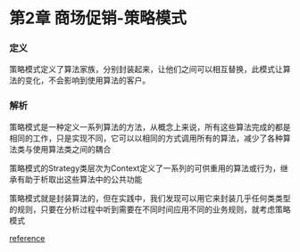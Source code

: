第2章 商场促销-策略模式
===

### 定义

策略模式定义了算法家族，分别封装起来，让他们之间可以相互替换，此模式让算法的变化，不会影响到使用算法的客户。

### 解析

策略模式是一种定义一系列算法的方法，从概念上来说，所有这些算法完成的都是相同的工作，只是实现不同，它可以以相同的方式调用所有的算法，减少了各种算法类与使用算法类之间的耦合

策略模式的Strategy类层次为Context定义了一系列的可供重用的算法或行为，继承有助于析取出这些算法中的公共功能

策略模式就是封装算法的，但在实践中，我们发现可以用它来封装几乎任何类类型的规则，只要在分析过程中听到需要在不同时间应用不同的业务规则，就考虑策略模式

[reference](http://www.cnblogs.com/java-my-life/archive/2012/05/10/2491891.html)
